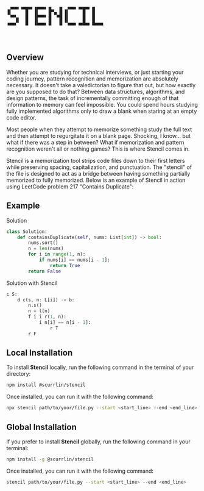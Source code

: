 ```

 ▗▄▄▖▗▄▄▄▖▗▄▄▄▖▗▖  ▗▖ ▗▄▄▖▗▄▄▄▖▗▖   
▐▌     █  ▐▌   ▐▛▚▖▐▌▐▌     █  ▐▌   
 ▝▀▚▖  █  ▐▛▀▀▘▐▌ ▝▜▌▐▌     █  ▐▌   
▗▄▄▞▘  █  ▐▙▄▄▖▐▌  ▐▌▝▚▄▄▖▗▄█▄▖▐▙▄▄▖
                                    
                                    
                                    
```

## Overview

Whether you are studying for technical interviews, or just starting your coding journey, pattern recognition and memorization are absolutely necessary. It doesn't take a valedictorian to figure that out, but how exactly are you supposed to do that? Between data structures, algorithms, and design patterns, the task of incrementally committing enough of that information to memory can feel impossible. You could spend hours studying fully implemented algorithms only to draw a blank when staring at an empty code editor.

Most people when they attempt to memorize something study the full text and then attempt to regurgitate it on a blank page. Shocking, I know... but what if there was a step in between? What if memorization and pattern recognition weren't all or nothing games? This is where Stencil comes in.

Stencil is a memorization tool strips code files down to their first letters while preserving spacing, capitalization, and punctuation. The "stencil" of the file is designed to act as a bridge between having something partially memorized to fully memorized. Below is an example of Stencil in action using LeetCode problem 217 "Contains Duplicate":

## Example

Solution

```python
class Solution:
    def containsDuplicate(self, nums: List[int]) -> bool:
        nums.sort()
        n = len(nums)
        for i in range(1, n):
            if nums[i] == nums[i - 1]:
                return True
        return False
```

Solution with Stencil

```python
c S:
    d c(s, n: L[i]) -> b:
        n.s()
        n = l(n)
        f i i r(1, n):
            i n[i] == n[i - 1]:
                r T
        r F
```

## Local Installation

To install **Stencil** locally, run the following command in the terminal of your directory:

```bash
npm install @scurrlin/stencil
```

Once installed, you can run it with the following command:

```bash
npx stencil path/to/your/file.py --start <start_line> --end <end_line>
```

## Global Installation

If you prefer to install **Stencil** globally, run the following command in your terminal:

```bash
npm install -g @scurrlin/stencil
```

Once installed, you can run it with the following command:

```bash
stencil path/to/your/file.py --start <start_line> --end <end_line>
```